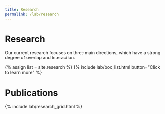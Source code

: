 ```yaml
---
title: Research
permalink: /lab/research
---
```


# Research

Our current research focuses on three main directions, which have a strong degree of overlap and interaction. 

{% assign list = site.research %}
{% include lab/box_list.html button="Click to learn more" %}

# Publications

{% include lab/research_grid.html %}
